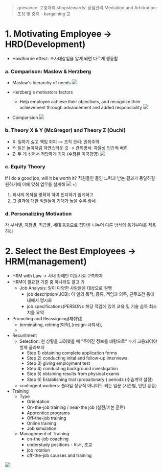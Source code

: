 > grievance: 고충처리
> shopstewards: 상점관리
> Mediation and Arbitration: 조정 및 중재 - bargaining 교
# 1. Motivating Employee -> HRD(Development)
- Hawthorne effect: 조사대상임을 알게 되면 다르게 행동함
### a. Comparison: Maslow & Herzberg
- Maslow's hierarchy of needs
	![](Pasted%20image%2020231023173959.png)

- Herzberg's motivators factors
	- Help employee achieve their objectives, and recognize their achievement through advancement and added responsibility
![](Pasted%20image%2020231023174150.png)

- Comparision
![](Pasted%20image%2020231023174235.png)



### b. Theory X & Y (McGregor) and Theory Z (Ouchi)
- X: 일하기 싫고 책임 회피 -> 조직 관리: 권위주의
- Y:  일은 놀이처럼 자연스러운 것 -> 관리방식: 자율성 인간적 배려
- Z: 두 개 섞어서 적당하게 가자 (수정된 미국경영)
![](Pasted%20image%2020231023181604.png)


### c. Equity Theory
If i do a good job, will it be worth it?
직원들인 들인 노력과 받는 결과가 동일하길 원하기에 이에 맞춰 업무를 설계해
![](Pasted%20image%2020231023182147.png)
+) 
1. 회사의 목적을 명확히 하여 인지하기 쉽게하고
2. 그 결과에 대한 직원들이 기대가 높을 수록 좋네
###  d. Personalizing Motivation
각 부서별, 지점별, 직급별, 세대 등등으로 집단을 나누어 다른 방식의 동기부여를 적용하라


# 2. Select the Best Employees -> HRM(management)

- HRM with Law -> 사내 장애인 이동시설 구축하자
- HRM이 필요한 기준 중 하나라도 알고 가
	- Job Analysis: 일이 다양한 사람들을 대상으로 실행
		- job description(JOB): 이 일의 목적, 종류, 책임과 의무, 근무조건 등에 대해서 명시화
		- job specifications(PERSON): 해당 직업에 있어 교육 및 기술 습득 최소치를 요약
- Promoting and Reassigning(재취업)
	- terminating, retiring(퇴직),(resign-사퇴서), 
	- 
- Recuritment
	- Selection: 현 상황을 고려했을 때 "주어진 정보를 바탕으로" 누가 고용되어야 할까 골라보자 
		- Step 1) obtaining complete application forms
		- Step 2) conducting inital and follow-up interviews
		- Step 3) giving employment test
		- Step 4) conducting background investigation
		- Step 5) obtaining results from physical exams
		- Step 6) Establishing trial (probaitonary ) periods (수습계약 설정)
	- contingent workers: 풀타임 정규직 아니어도 되는 일꾼 (시즌별, 인턴 등등)
- Training
	- Type
		- Orientation
		- On-the-job training / near-the job (실전/기본 훈련)
		- Apprentice programs
		- Off-the-job training
		- Online training
		- Job simulation 
	- Management of Training
		- on-the-job coaching
		- understudy positions - 비서, 조교
		- job rotation
		- off-the-job courses and training

![](Pasted%20image%2020231023184107.png)



